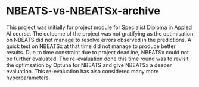 # NBEATS-vs-NBEATSx-archive

This project was initially for project module for Specialist Diploma in Appled AI course. The outcome of the project was not gratifying as the optimisation on NBEATS did not manage to resolve errors observed in the predictions. A quick test on NBEATSx at that time did not manage to produce better results. Due to time constraint due to project deadline, NBEATSx could not be further evaluated. The re-evaluation done this time round was to revisit the optimsation by Optuna for NBEATS and give NBEATSx a deeper evaluation. This re-evaluation has also considered many more hyperparameters. 
